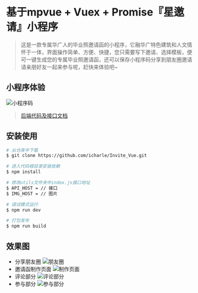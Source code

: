 # 基于mpvue + Vuex + Promise『星邀请』小程序

> 这是一款专属华广人的毕业照邀请函的小程序，它融华广特色建筑和人文情怀于一体，界面操作简单、方便、快捷，您只需要写下邀请、选择模板，便可一键生成您的专属毕业照邀请函，还可以保存小程序码分享到朋友圈邀请请亲朋好友一起来参与呢，赶快来体验吧~

## 小程序体验
![小程序码](/docs/qrcode.png)
>[后端代码及接口文档](https://github.com/icharle/Invite_back/wiki/%E6%8E%A5%E5%8F%A3%E6%96%87%E6%A1%A32.0%E7%89%88)

## 安装使用

```bash
# 从仓库中下载
$ git clone https://github.com/icharle/Invite_Vue.git

# 进入代码根目录安装依赖
$ npm install

# 修改utils文件夹中index.js接口地址
$ API_HOST = // 接口
$ IMG_HOST = // 图片

# 调试模式运行
$ npm run dev

# 打包发布
$ npm run build
```

## 效果图
  * 分享朋友圈
    ![朋友圈](/docs/moments.png)
  * 邀请函制作页面
    ![制作页面](/docs/create.png)
  * 评论部分
    ![评论部分](/docs/comment.png)
  * 参与部分
    ![参与部分](/docs/partner.png)


